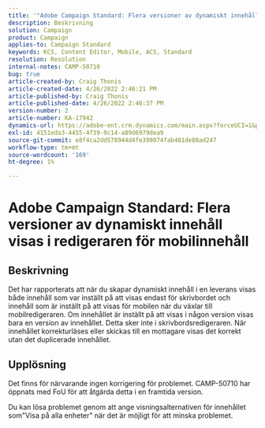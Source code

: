 ```yaml
---
title: '"Adobe Campaign Standard: Flera versioner av dynamiskt innehåll visas i redigeraren för mobilinnehåll'
description: Beskrivning
solution: Campaign
product: Campaign
applies-to: Campaign Standard
keywords: KCS, Content Editor, Mobile, ACS, Standard
resolution: Resolution
internal-notes: CAMP-50710
bug: true
article-created-by: Craig Thonis
article-created-date: 4/26/2022 2:46:21 PM
article-published-by: Craig Thonis
article-published-date: 4/26/2022 2:46:37 PM
version-number: 2
article-number: KA-17942
dynamics-url: https://adobe-ent.crm.dynamics.com/main.aspx?forceUCI=1&pagetype=entityrecord&etn=knowledgearticle&id=bf9ea09f-6fc5-ec11-a7b6-0022480a10ee
exl-id: 4151eda3-4455-4f39-9c14-a89d6979dea9
source-git-commit: e8f4ca2dd578944d4fe399074fab461de88ad247
workflow-type: tm+mt
source-wordcount: '169'
ht-degree: 1%

---
```


# Adobe Campaign Standard: Flera versioner av dynamiskt innehåll visas i redigeraren för mobilinnehåll

## Beskrivning


Det har rapporterats att när du skapar dynamiskt innehåll i en leverans visas både innehåll som var inställt på att visas endast för skrivbordet och innehåll som är inställt på att visas för mobilen när du växlar till mobilredigeraren. Om innehållet är inställt på att visas i någon version visas bara en version av innehållet. Detta sker inte i skrivbordsredigeraren. När innehållet korrekturläses eller skickas till en mottagare visas det korrekt utan det duplicerade innehållet.


## Upplösning


Det finns för närvarande ingen korrigering för problemet. CAMP-50710 har öppnats med FoU för att åtgärda detta i en framtida version.



Du kan lösa problemet genom att ange visningsalternativen för innehållet som&quot;Visa på alla enheter&quot; när det är möjligt för att minska problemet.

